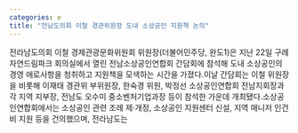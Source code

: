 ```yaml
---
categories: e
title: "전남도의회 이철 경관위원장 도내 소상공인 지원책 논의"
---
```

전라남도의회 이철 경제관광문화위원회 위원장(더불어민주당, 완도1)은 지난 22일 구례 자연드림파크 회의실에서 열린 전남소상공인연합회 간담회에 참석해 도내 소상공인의 경영 애로사항을 청취하고 지원책을 모색하는 시간을 가졌다.이날 간담회는 이철 위원장을 비롯해 이재태 경관위 부위원장, 한숙경 위원, 박정선 소상공인연합회 전남지회장과 각 지역 지부장, 전남도 오수미 중소벤처기업과장 등이 참석한 가운데 개최됐다.소상공인연합회에서는 소상공인 관련 조례 제‧개정, 소상공인 지원센터 신설, 지역 매니저 인건비 지원 등을 건의했으며, 전라남도는